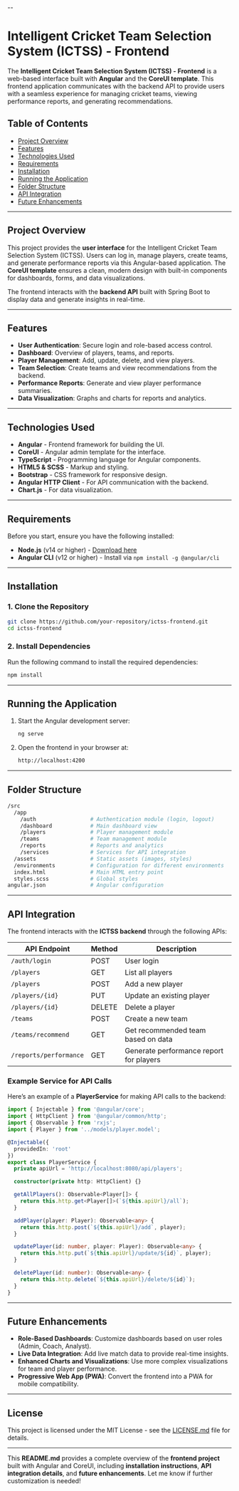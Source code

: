 --

# Intelligent Cricket Team Selection System (ICTSS) - Frontend

The **Intelligent Cricket Team Selection System (ICTSS) - Frontend** is a web-based interface built with **Angular** and the **CoreUI template**. This frontend application communicates with the backend API to provide users with a seamless experience for managing cricket teams, viewing performance reports, and generating recommendations.

## Table of Contents
- [Project Overview](#project-overview)
- [Features](#features)
- [Technologies Used](#technologies-used)
- [Requirements](#requirements)
- [Installation](#installation)
- [Running the Application](#running-the-application)
- [Folder Structure](#folder-structure)
- [API Integration](#api-integration)
- [Future Enhancements](#future-enhancements)

---

## Project Overview

This project provides the **user interface** for the Intelligent Cricket Team Selection System (ICTSS). Users can log in, manage players, create teams, and generate performance reports via this Angular-based application. The **CoreUI template** ensures a clean, modern design with built-in components for dashboards, forms, and data visualizations.

The frontend interacts with the **backend API** built with Spring Boot to display data and generate insights in real-time.

---

## Features

- **User Authentication**: Secure login and role-based access control.
- **Dashboard**: Overview of players, teams, and reports.
- **Player Management**: Add, update, delete, and view players.
- **Team Selection**: Create teams and view recommendations from the backend.
- **Performance Reports**: Generate and view player performance summaries.
- **Data Visualization**: Graphs and charts for reports and analytics.

---

## Technologies Used

- **Angular** - Frontend framework for building the UI.
- **CoreUI** - Angular admin template for the interface.
- **TypeScript** - Programming language for Angular components.
- **HTML5 & SCSS** - Markup and styling.
- **Bootstrap** - CSS framework for responsive design.
- **Angular HTTP Client** - For API communication with the backend.
- **Chart.js** - For data visualization.

---

## Requirements

Before you start, ensure you have the following installed:

- **Node.js** (v14 or higher) - [Download here](https://nodejs.org/)
- **Angular CLI** (v12 or higher) - Install via `npm install -g @angular/cli`

---

## Installation

### 1. Clone the Repository

```bash
git clone https://github.com/your-repository/ictss-frontend.git
cd ictss-frontend
```

### 2. Install Dependencies

Run the following command to install the required dependencies:

```bash
npm install
```

---

## Running the Application

1. Start the Angular development server:

    ```bash
    ng serve
    ```

2. Open the frontend in your browser at:

    ```bash
    http://localhost:4200
    ```

---

## Folder Structure

```bash
/src
  /app
    /auth                 # Authentication module (login, logout)
    /dashboard            # Main dashboard view
    /players              # Player management module
    /teams                # Team management module
    /reports              # Reports and analytics
    /services             # Services for API integration
  /assets                 # Static assets (images, styles)
  /environments           # Configuration for different environments
  index.html              # Main HTML entry point
  styles.scss             # Global styles
angular.json              # Angular configuration
```

---

## API Integration

The frontend interacts with the **ICTSS backend** through the following APIs:

| API Endpoint                       | Method | Description                              |
|------------------------------------|--------|------------------------------------------|
| `/auth/login`                      | POST   | User login                               |
| `/players`                         | GET    | List all players                         |
| `/players`                         | POST   | Add a new player                         |
| `/players/{id}`                    | PUT    | Update an existing player                |
| `/players/{id}`                    | DELETE | Delete a player                          |
| `/teams`                           | POST   | Create a new team                        |
| `/teams/recommend`                 | GET    | Get recommended team based on data       |
| `/reports/performance`             | GET    | Generate performance report for players |

### Example Service for API Calls

Here’s an example of a **PlayerService** for making API calls to the backend:

```typescript
import { Injectable } from '@angular/core';
import { HttpClient } from '@angular/common/http';
import { Observable } from 'rxjs';
import { Player } from '../models/player.model';

@Injectable({
  providedIn: 'root'
})
export class PlayerService {
  private apiUrl = 'http://localhost:8080/api/players';

  constructor(private http: HttpClient) {}

  getAllPlayers(): Observable<Player[]> {
    return this.http.get<Player[]>(`${this.apiUrl}/all`);
  }

  addPlayer(player: Player): Observable<any> {
    return this.http.post(`${this.apiUrl}/add`, player);
  }

  updatePlayer(id: number, player: Player): Observable<any> {
    return this.http.put(`${this.apiUrl}/update/${id}`, player);
  }

  deletePlayer(id: number): Observable<any> {
    return this.http.delete(`${this.apiUrl}/delete/${id}`);
  }
}
```

---

## Future Enhancements

- **Role-Based Dashboards**: Customize dashboards based on user roles (Admin, Coach, Analyst).
- **Live Data Integration**: Add live match data to provide real-time insights.
- **Enhanced Charts and Visualizations**: Use more complex visualizations for team and player performance.
- **Progressive Web App (PWA)**: Convert the frontend into a PWA for mobile compatibility.

---

## License

This project is licensed under the MIT License - see the [LICENSE.md](LICENSE.md) file for details.

---

This **README.md** provides a complete overview of the **frontend project** built with Angular and CoreUI, including **installation instructions**, **API integration details**, and **future enhancements**. Let me know if further customization is needed!
